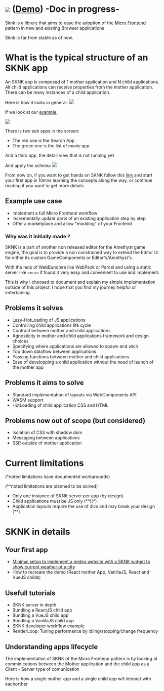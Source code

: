 # ![](http://cdn.infra.tetel.in/sknk/sknk.png) ([Demo](https://sknk-demo-uld3cp3nxa-uc.a.run.app/)) -Doc in progress-
Sknk is a library that aims to ease the adoption of the [Micro Frontend](https://micro-frontends.org/) pattern in new and existing Browser applications

Sknk is far from stable as of now.


# What is the typical structure of an SKNK app
An SKNK app is composed of 1 mother application and N child applications.
All child applications can receive properties from the mother application.
There can be many instances of a child application.
 
Here is how it looks in general:
![](http://cdn.infra.tetel.in/sknk/sknk-diagramgeneral.png)

If we look at our [example](https://sknk-demo-uld3cp3nxa-uc.a.run.app), 
 
![](http://cdn.infra.tetel.in/sknk/skunkjschunks.png)

There is two sub apps in the screen:

- The red one is the Search App
- The green one is the list of movie app

And a third app, the detail view that is not running yet

And apply the schema
![](http://cdn.infra.tetel.in/sknk/sknk-diagram.png)

From now on, if you want to get hands on SKNK follow this [link](https://dkfn.github.io/sknk/hands-on/weather) and start your first app in 10mns
learning the concepts along the way, or continue reading if you want to get more details

## Example use case
- Implement a full Micro Frontend workflow
- Incrementally update parts of an existing application step by step
- Offer a marketplace and allow "modding" of your Frontend

### Why was it initially made ?
SKNK is a part of another non released editor for the Amethyst game engine,
the goal is to provide a non constrained way to extend the Editor UI for either its custom
GameComponents or Editor's/Amethyst's.

With the help of WebBundlers like WebPack or Parcel and using a static server like `serve` if found
it very easy and convenient to use and implement.

This is why I choosed to document and explain my simple implementation outside of this project.
I hope that you find my journey helpful or entertaining.
 

## Problems it solves
- Lazy-HotLoading of JS applications
- Controlling child applications life cycle
- Contract between mother and child applications
- Agnosticity in mother and child applications framework and design choices
- Specifying where applications are allowed to spawn and wich
- Top down dataflow between applications
- Passing functions between mother and child applications
- Ease of developping a child application without the need of launch of the mother app

## Problems it aims to solve
- Standard implementation of layouts via WebComponents API
- WASM support
- HotLoading of child application CSS and HTML

## Problems now out of scope (but considered)
- Isolation of CSS with shadow dom
- Messaging between applications 
- SSR outside of mother application

# Current limitations
(*noted limitations have documented workarounds)

(**noted limitations are planned to be solved)
- Only one instance of SKNK server per app (by design)
- Child applications must be JS only (*\*)(\*)
- Application layouts require the use of divs and may break your design (**)

# SKNK in details
## Your first app
- [Minimal setup to implement a meteo website with a SKNK widget to show current weather of a city](https://dkfn.github.io/sknk/hands-on/weather)
- How to recreate the demo (React mother App, VanillaJS, React and VueJS childs)

## Usefull tutorials
- SKNK server in depth
- Bundling a ReactJS child app
- Bundling a VueJS child app
- Bundling a VanillaJS child app
- SKNK developer workflow example
- RenderLoop: Tuning performance by idling/stopping/change frequency

## Understanding apps lifecycle

The implementation of SKNK of the Micro Frontend pattern is by looking at comminications between the Mother application and the
child app as a Client - Server type of comunication

Here is how a single mother app and a single child app will interact with eachorther
